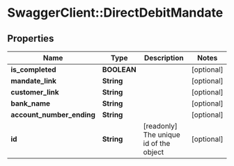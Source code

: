 # SwaggerClient::DirectDebitMandate

## Properties
Name | Type | Description | Notes
------------ | ------------- | ------------- | -------------
**is_completed** | **BOOLEAN** |  | [optional] 
**mandate_link** | **String** |  | [optional] 
**customer_link** | **String** |  | [optional] 
**bank_name** | **String** |  | [optional] 
**account_number_ending** | **String** |  | [optional] 
**id** | **String** | [readonly] The unique id of the object | [optional] 

